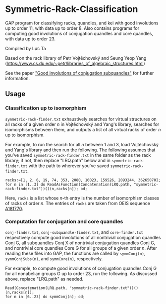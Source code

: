 # Symmetric-Rack-Classification
GAP program for classifying racks, quandles, and kei with good involutions up to order 11, with data up to order 8. Also contains programs for computing good involutions of conjugation quandles and core quandles, with data up to order 23.

Compiled by Lực Ta

Based on the rack library of Petr Vojtěchovský and Seung Yeop Yang (https://www.cs.du.edu/~petr/libraries_of_algebraic_structures.html)

See the paper ["Good involutions of conjugation subquandles"](https://arxiv.org/abs/2505.08090) for further information.

## Usage
### Classification up to isomorphism
`symmetric-rack-finder.txt` exhaustively searches for virtual structures on all racks of a given order _n_ in Vojtěchovský and Yang's library, searches for isomorphisms between them, and outputs a list of all virtual racks of order _n_ up to isomorphism.

For example, to run the search for all _n_ between 1 and 3, load Vojtěchovský and Yang's library and then run the following. The following assumes that you've saved `symmetric-rack-finder.txt` in the same folder as the rack library; if not, then replace "LRQ.path" below and in `symmetric-rack-finder.txt` with the path to wherever you've saved `symmetric-rack-finder.txt`.
```
racks:=[1, 2, 6, 19, 74, 353, 2080, 16023, 159526, 2093244, 36265070];
for n in [1..3] do ReadAsFunction(Concatenation(LRQ.path, "symmetric-rack-finder.txt"))()(n,racks[n]); od;
```
Here, `racks` is a list whose _n_-th entry is the number of isomorphism classes of racks of order _n_. The entries of `racks` are taken from OEIS sequence [A181770](https://oeis.org/A181770).
### Computation for conjugation and core quandles
`conj-finder.txt`, `conj-subquandle-finder.txt`, and `core-finder.txt` respectively compute good involutions of all nontrivial conjugation quandles Conj G, all subquandles Conj X of nontrivial conjugation quandles Conj G, and nontrivial core quandles Core G for all groups of a given order _n_. After reading these files into GAP, the functions are called by `symmConj(n)`, `symmConjSubs(n)`, and `symmCore(n)`, respectively.

For example, to compute good involutions of conjugation quandles Conj G for all nonabelian groups G up to order 23, run the following. As discussed above, replace "LRQ.path" as needed.
```
Read(Concatenation(LRQ.path, "symmetric-rack-finder.txt"))()(n,racks[n]);
for n in [6..23] do symmConj(n); od;
```
